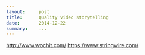 ```yaml
---
layout:     post
title:      Quality video storytelling
date:       2014-12-22
summary:    ...
---
```


http://www.wochit.com/
https://www.stringwire.com/